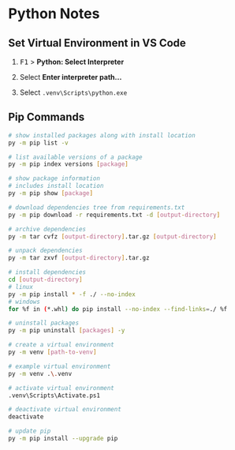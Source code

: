 # Python Notes

## Set Virtual Environment in VS Code

1. <kbd>F1</kbd>  > **Python: Select Interpreter**

2. Select **Enter interpreter path...**

3. Select `.venv\Scripts\python.exe`

## Pip Commands

```bash
# show installed packages along with install location
py -m pip list -v

# list available versions of a package
py -m pip index versions [package]

# show package information
# includes install location
py -m pip show [package]

# download dependencies tree from requirements.txt
py -m pip download -r requirements.txt -d [output-directory]

# archive dependencies
py -m tar cvfz [output-directory].tar.gz [output-directory]

# unpack dependencies
py -m tar zxvf [output-directory].tar.gz

# install dependencies
cd [output-directory]
# linux
py -m pip install * -f ./ --no-index
# windows
for %f in (*.whl) do pip install --no-index --find-links=./ %f

# uninstall packages
py -m pip uninstall [packages] -y

# create a virtual environment
py -m venv [path-to-venv]

# example virtual environment
py -m venv .\.venv

# activate virtual environment
.venv\Scripts\Activate.ps1

# deactivate virtual environment
deactivate

# update pip
py -m pip install --upgrade pip
```